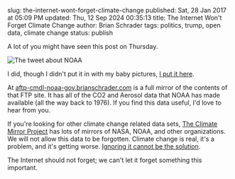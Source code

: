 slug: the-internet-wont-forget-climate-change
published: Sat, 28 Jan 2017 at 05:09 PM
updated: Thu, 12 Sep 2024 00:35:13 
title: The Internet Won't Forget Climate Change
author: Brian Schrader
tags: politics, trump, open data, climate change
status: publish

A lot of you might have seen this post on Thursday.

![The tweet about NOAA](//aftp-cmdl-noaa-gov.brianschrader.com/theme/tweet.png)

I did, though I didn't put it in with my baby pictures, [I put it here][1].

At [aftp-cmdl-noaa-gov.brianschrader.com][1] is a full mirror of the contents of that FTP site. It has all of the CO2 and Aerosol data that NOAA has made available (all the way back to 1976). If you find this data useful, I'd love to hear from you.

If you're looking for other climate change related data sets, [The Climate Mirror Project][2] has lots of mirrors of NASA, NOAA, and other organizations. We will not allow this data to be forgotten. Climate change is real, it's a problem, and it's getting worse. [Ignoring it cannot be the solution][3].

The Internet should not forget; we can't let it forget something this important.

[1]: //aftp-cmdl-noaa-gov.brianschrader.com
[2]: //climate.daknob.net
[3]: //www.nytimes.com/2017/01/20/us/politics/trump-white-house-website.html?_r=0
